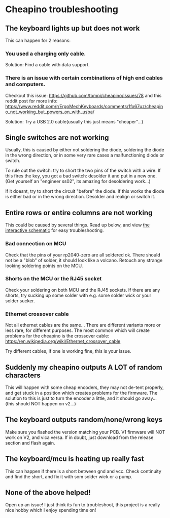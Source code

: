 # Cheapino troubleshooting

## The keyboard lights up but does not work

This can happen for 2 reasons:

### You used a charging only cable. 
Solution: Find a cable with data support.

### There is an issue with certain combinations of high end cables and computers. 
Checkout this issue: 
https://github.com/tompi/cheapino/issues/78
and this reddit post for more info: 
https://www.reddit.com/r/ErgoMechKeyboards/comments/1fx67uz/cheapino_not_working_but_powers_on_with_usba/

Solution: Try a USB 2.0 cable(usually this just means "cheaper"...)

## Single switches are not working

Usually, this is caused by either not soldering the diode, soldering the diode in the wrong direction, or in some very rare cases a malfunctioning diode or switch.

To rule out the switch: try to short the two pins of the switch with a wire.
If this fires the key, you got a bad switch: desolder it and put in a new one.
(Get yourself an "engineer ss02", its amazing for desoldering work...)

If it doesnt, try to short the circuit "before" the diode. If this works the diode is either bad or in the wrong direction. Desolder and realign or switch it.

## Entire rows or entire columns are not working

This could be caused by several things. Read up below, and view [the interactive schematic](https://tompi.github.io/cheapino/doc/troubleshooting/routing.html) for easy troubleshooting.

### Bad connection on MCU

Check that the pins of your rp2040-zero are all soldered ok. There should not be a "blob" of solder, it should look like a volcano. Retouch any strange looking soldering points on the MCU.

### Shorts on the MCU or the RJ45 socket

Check your soldering on both MCU and the RJ45 sockets. If there are any shorts, try sucking up some solder with e.g. some solder wick or your solder sucker.

### Ethernet crossover cable

Not all ethernet cables are the same... There are different variants more or less rare, for different purposes. The most common which will create problems for the cheapino is the crossover cable: https://en.wikipedia.org/wiki/Ethernet_crossover_cable

Try different cables, if one is working fine, this is your issue. 

## Suddenly my cheapino outputs A LOT of random characters

This will happen with some cheap encoders, they may not de-tent properly, and get stuck in a position which creates problems for the firmware. The solution to this is just to turn the encoder a little, and it should go away... (this should NOT happen on v2...)

## The keyboard outputs random/none/wrong keys

Make sure you flashed the version matching your PCB. V1 firmware will NOT work on V2, and vica versa.
If in doubt, just download from the release section and flash again.

## The keyboard/mcu is heating up really fast

This can happen if there is a short between gnd and vcc. Check continuity and find the short, and fix it with som solder wick or a pump.

## None of the above helped!

Open up an issue! I just think its fun to troubleshoot, this project is a really nice hobby which I enjoy spending time on!

